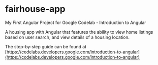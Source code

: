 # fairhouse-app
My First Angular Project for Google Codelab - Introduction to Angular

A housing app with Angular that features the ability to view home listings based on user search, and view details of a housing location.

The step-by-step guide can be found at [https://codelabs.developers.google.com/introduction-to-angular](https://codelabs.developers.google.com/introduction-to-angular)
